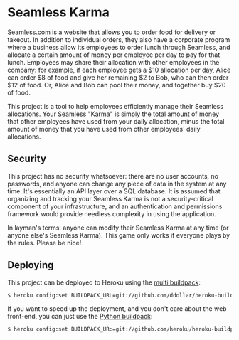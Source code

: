 # Seamless Karma

Seamless.com is a website that allows you to order food for delivery or takeout.
In addition to individual orders, they also have a corporate program where a
business allow its employees to order lunch through Seamless, and allocate
a certain amount of money per employee per day to pay for that lunch. Employees
may share their allocation with other employees in the company: for example, if
each employee gets a $10 allocation per day, Alice can order $8 of food and
give her remaining $2 to Bob, who can then order $12 of food. Or, Alice and
Bob can pool their money, and together buy $20 of food.

This project is a tool to help employees efficiently manage their Seamless
allocations. Your Seamless "Karma" is simply the total amount of money that
other employees have used from your daily allocation, minus the total amount of
money that you have used from other employees' daily allocations.

## Security

This project has no security whatsoever: there are no user accounts, no passwords,
and anyone can change any piece of data in the system at any time. It's
essentially an API layer over a SQL database. It is assumed that organizing
and tracking your Seamless Karma is not a security-critical component of your
infrastructure, and an authentication and permissions framework would provide
needless complexity in using the application.

In layman's terms: anyone can modify their Seamless Karma at any time (or anyone
else's Seamless Karma). This game only works if everyone plays by the rules.
Please be nice!

## Deploying
This project can be deployed to Heroku using the [multi
buildpack](https://github.com/ddollar/heroku-buildpack-multi):

```bash
$ heroku config:set BUILDPACK_URL=git://github.com/ddollar/heroku-buildpack-multi.git
```

If you want to speed up the deployment, and you don't care about the web
front-end, you can just use the [Python
buildpack](https://github.com/heroku/heroku-buildpack-python):

```bash
$ heroku config:set BUILDPACK_UR:=git://github.com/heroku/heroku-buildpack-python.git
```
